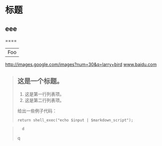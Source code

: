 # 标题
## eee
====

<table>
    <tr>
        <td>Foo</td>
    </tr>
</table>

http://images.google.com/images?num=30&q=larry+bird
<a>www.baidu.com</a>

> ## 这是一个标题。
> 
> 1.   这是第一行列表项。
> 2.   这是第二行列表项。
> 
> 给出一些例子代码：
> 
>     return shell_exec("echo $input | $markdown_script");

>       d
> q
